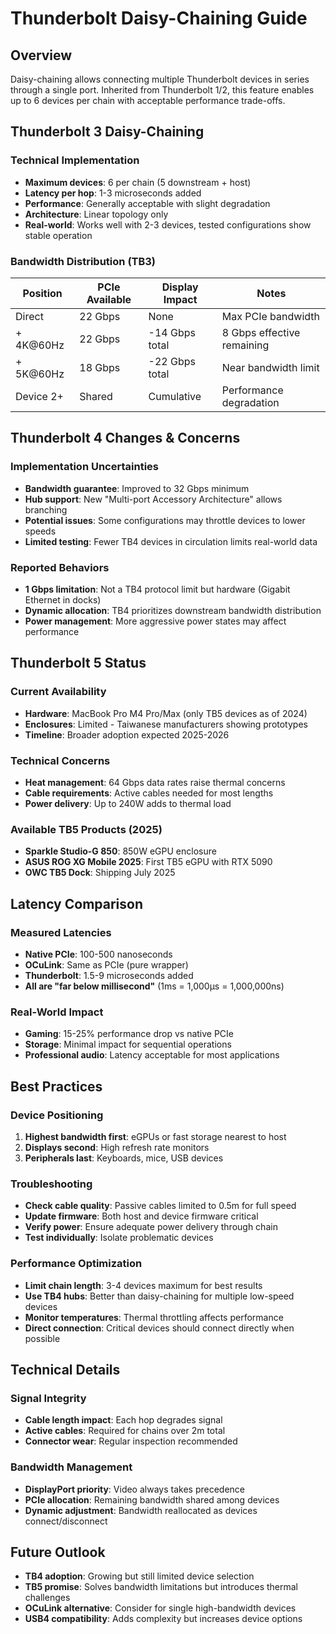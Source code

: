 # Thunderbolt Daisy-Chaining Guide

## Overview

Daisy-chaining allows connecting multiple Thunderbolt devices in series through a single port. Inherited from Thunderbolt 1/2, this feature enables up to 6 devices per chain with acceptable performance trade-offs.

## Thunderbolt 3 Daisy-Chaining

### Technical Implementation
- **Maximum devices**: 6 per chain (5 downstream + host)
- **Latency per hop**: 1-3 microseconds added
- **Performance**: Generally acceptable with slight degradation
- **Architecture**: Linear topology only
- **Real-world**: Works well with 2-3 devices, tested configurations show stable operation

### Bandwidth Distribution (TB3)
| Position | PCIe Available | Display Impact | Notes |
|----------|----------------|----------------|-------|
| Direct | 22 Gbps | None | Max PCIe bandwidth |
| + 4K@60Hz | 22 Gbps | -14 Gbps total | 8 Gbps effective remaining |
| + 5K@60Hz | 18 Gbps | -22 Gbps total | Near bandwidth limit |
| Device 2+ | Shared | Cumulative | Performance degradation |

## Thunderbolt 4 Changes & Concerns

### Implementation Uncertainties
- **Bandwidth guarantee**: Improved to 32 Gbps minimum
- **Hub support**: New "Multi-port Accessory Architecture" allows branching
- **Potential issues**: Some configurations may throttle devices to lower speeds
- **Limited testing**: Fewer TB4 devices in circulation limits real-world data

### Reported Behaviors
- **1 Gbps limitation**: Not a TB4 protocol limit but hardware (Gigabit Ethernet in docks)
- **Dynamic allocation**: TB4 prioritizes downstream bandwidth distribution
- **Power management**: More aggressive power states may affect performance

## Thunderbolt 5 Status

### Current Availability
- **Hardware**: MacBook Pro M4 Pro/Max (only TB5 devices as of 2024)
- **Enclosures**: Limited - Taiwanese manufacturers showing prototypes
- **Timeline**: Broader adoption expected 2025-2026

### Technical Concerns
- **Heat management**: 64 Gbps data rates raise thermal concerns
- **Cable requirements**: Active cables needed for most lengths
- **Power delivery**: Up to 240W adds to thermal load

### Available TB5 Products (2025)
- **Sparkle Studio-G 850**: 850W eGPU enclosure
- **ASUS ROG XG Mobile 2025**: First TB5 eGPU with RTX 5090
- **OWC TB5 Dock**: Shipping July 2025

## Latency Comparison

### Measured Latencies
- **Native PCIe**: 100-500 nanoseconds
- **OCuLink**: Same as PCIe (pure wrapper)
- **Thunderbolt**: 1.5-9 microseconds added
- **All are "far below millisecond"** (1ms = 1,000μs = 1,000,000ns)

### Real-World Impact
- **Gaming**: 15-25% performance drop vs native PCIe
- **Storage**: Minimal impact for sequential operations
- **Professional audio**: Latency acceptable for most applications

## Best Practices

### Device Positioning
1. **Highest bandwidth first**: eGPUs or fast storage nearest to host
2. **Displays second**: High refresh rate monitors
3. **Peripherals last**: Keyboards, mice, USB devices

### Troubleshooting
- **Check cable quality**: Passive cables limited to 0.5m for full speed
- **Update firmware**: Both host and device firmware critical
- **Verify power**: Ensure adequate power delivery through chain
- **Test individually**: Isolate problematic devices

### Performance Optimization
- **Limit chain length**: 3-4 devices maximum for best results
- **Use TB4 hubs**: Better than daisy-chaining for multiple low-speed devices
- **Monitor temperatures**: Thermal throttling affects performance
- **Direct connection**: Critical devices should connect directly when possible

## Technical Details

### Signal Integrity
- **Cable length impact**: Each hop degrades signal
- **Active cables**: Required for chains over 2m total
- **Connector wear**: Regular inspection recommended

### Bandwidth Management
- **DisplayPort priority**: Video always takes precedence
- **PCIe allocation**: Remaining bandwidth shared among devices
- **Dynamic adjustment**: Bandwidth reallocated as devices connect/disconnect

## Future Outlook

- **TB4 adoption**: Growing but still limited device selection
- **TB5 promise**: Solves bandwidth limitations but introduces thermal challenges
- **OCuLink alternative**: Consider for single high-bandwidth devices
- **USB4 compatibility**: Adds complexity but increases device options